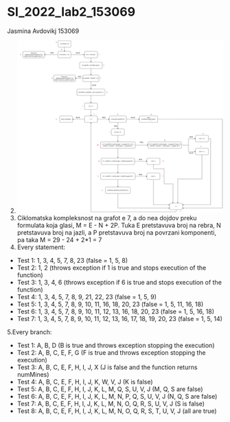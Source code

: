 # SI_2022_lab2_153069

Jasmina Avdovikj 153069

2. ![Control Flow Graph](https://github.com/avdovichj/SI_2022_lab2_153069/blob/master/153069_SILab2.png)
3. Ciklomatska kompleksnost na grafot e 7, a do nea dojdov preku formulata koja glasi, M = E - N + 2P. Tuka E pretstavuva broj na rebra, N pretstavuva broj na jazli, a P pretstavuva broj na povrzani komponenti, pa taka M = 29 - 24 + 2*1 = 7
4. Every statement:
- Test 1: 1, 3, 4, 5, 7, 8, 23 (false = 1, 5, 8)
- Test 2: 1, 2 (throws exception if 1 is true and stops execution of the function)
- Test 3: 1, 3, 4, 6 (throws exception if 6 is true and stops execution of the function)
- Test 4: 1, 3, 4, 5, 7, 8, 9, 21, 22, 23 (false = 1, 5, 9)
- Test 5: 1, 3, 4, 5, 7, 8, 9, 10, 11, 16, 18, 20, 23 (false = 1, 5, 11, 16, 18)
- Test 6: 1, 3, 4, 5, 7, 8, 9, 10, 11, 12, 13, 16, 18, 20, 23 (false = 1, 5, 16, 18)
- Test 7: 1, 3, 4, 5, 7, 8, 9, 10, 11, 12, 13, 16, 17, 18, 19, 20, 23 (false = 1, 5, 14)
    
5.Every branch:
- Test 1: A, B, D (B is true and throws exception stopping the execution)
- Test 2: A, B, C, E, F, G (F is true and throws exception stopping the execution)
- Test 3: A, B, C, E, F, H, I, J, X (J is false and the function returns numMines)
- Test 4: A, B, C, E, F, H, I, J, K, W, V, J (K is false)
- Test 5: A, B, C, E, F, H, I, J, K, L, M, Q, S, U, V, J (M, Q, S are false)
- Test 6: A, B, C, E, F, H, I, J, K, L, M, N, P, Q, S, U, V, J (N, Q, S are false)
- Test 7: A, B, C, E, F, H, I, J, K, L, M, N, O, Q, R, S, U, V, J (S is false)
- Test 8: A, B, C, E, F, H, I, J, K, L, M, N, O, Q, R, S, T, U, V, J (all are true)
